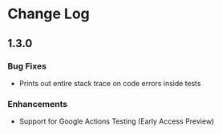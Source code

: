 # Change Log
## 1.3.0
### **Bug Fixes**
* Prints out entire stack trace on code errors inside tests

### **Enhancements**
* Support for Google Actions Testing (Early Access Preview)